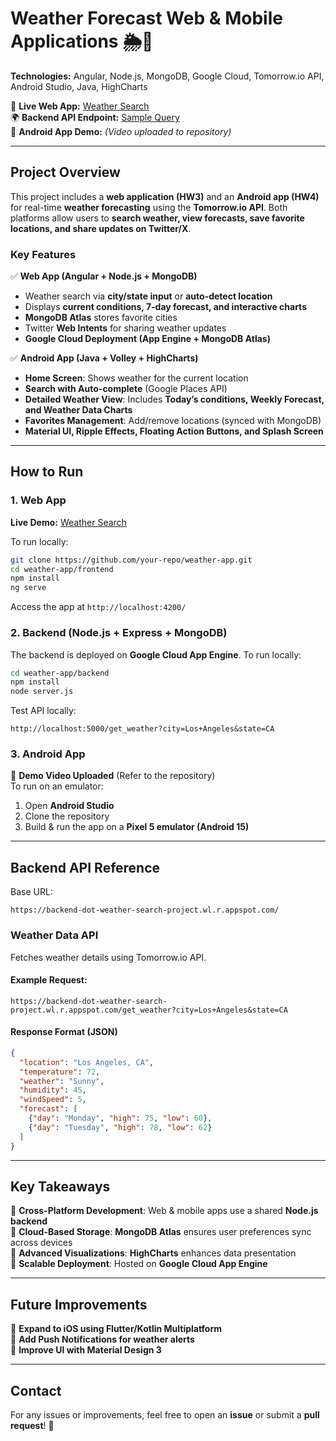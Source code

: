 # **Weather Forecast Web & Mobile Applications** 🌦️📱  
**Technologies:** Angular, Node.js, MongoDB, Google Cloud, Tomorrow.io API, Android Studio, Java, HighCharts  

🚀 **Live Web App:** [Weather Search](https://weather-search-project.wl.r.appspot.com/)  
🌍 **Backend API Endpoint:** [Sample Query](https://backend-dot-weather-search-project.wl.r.appspot.com/get_weather?city=Los+Angeles&state=CA)  
📱 **Android App Demo:** *(Video uploaded to repository)*  

---

## **Project Overview**  
This project includes a **web application (HW3)** and an **Android app (HW4)** for real-time **weather forecasting** using the **Tomorrow.io API**. Both platforms allow users to **search weather, view forecasts, save favorite locations, and share updates on Twitter/X**.  

### **Key Features**  
✅ **Web App (Angular + Node.js + MongoDB)**  
- Weather search via **city/state input** or **auto-detect location**  
- Displays **current conditions, 7-day forecast, and interactive charts**  
- **MongoDB Atlas** stores favorite cities  
- Twitter **Web Intents** for sharing weather updates  
- **Google Cloud Deployment (App Engine + MongoDB Atlas)**  

✅ **Android App (Java + Volley + HighCharts)**  
- **Home Screen**: Shows weather for the current location  
- **Search with Auto-complete** (Google Places API)  
- **Detailed Weather View**: Includes **Today’s conditions, Weekly Forecast, and Weather Data Charts**  
- **Favorites Management**: Add/remove locations (synced with MongoDB)  
- **Material UI, Ripple Effects, Floating Action Buttons, and Splash Screen**  

---

## **How to Run**  

### **1. Web App**  
**Live Demo:** [Weather Search](https://weather-search-project.wl.r.appspot.com/)  

To run locally:  
```bash
git clone https://github.com/your-repo/weather-app.git
cd weather-app/frontend
npm install
ng serve
```
Access the app at `http://localhost:4200/`  

### **2. Backend (Node.js + Express + MongoDB)**  
The backend is deployed on **Google Cloud App Engine**. To run locally:  
```bash
cd weather-app/backend
npm install
node server.js
```
Test API locally:  
```
http://localhost:5000/get_weather?city=Los+Angeles&state=CA
```

### **3. Android App**  
📱 **Demo Video Uploaded** (Refer to the repository)  
To run on an emulator:  
1. Open **Android Studio**  
2. Clone the repository  
3. Build & run the app on a **Pixel 5 emulator (Android 15)**  

---

## **Backend API Reference**  
Base URL:  
```
https://backend-dot-weather-search-project.wl.r.appspot.com/
```

### **Weather Data API**  
Fetches weather details using Tomorrow.io API.  
#### **Example Request:**  
```
https://backend-dot-weather-search-project.wl.r.appspot.com/get_weather?city=Los+Angeles&state=CA
```
#### **Response Format (JSON)**  
```json
{
  "location": "Los Angeles, CA",
  "temperature": 72,
  "weather": "Sunny",
  "humidity": 45,
  "windSpeed": 5,
  "forecast": [
    {"day": "Monday", "high": 75, "low": 60},
    {"day": "Tuesday", "high": 78, "low": 62}
  ]
}
```

---

## **Key Takeaways**  
🔹 **Cross-Platform Development**: Web & mobile apps use a shared **Node.js backend**  
🔹 **Cloud-Based Storage**: **MongoDB Atlas** ensures user preferences sync across devices  
🔹 **Advanced Visualizations**: **HighCharts** enhances data presentation  
🔹 **Scalable Deployment**: Hosted on **Google Cloud App Engine**  

---

## **Future Improvements**  
🚀 **Expand to iOS using Flutter/Kotlin Multiplatform**  
🚀 **Add Push Notifications for weather alerts**  
🚀 **Improve UI with Material Design 3**  

---

## **Contact**  
For any issues or improvements, feel free to open an **issue** or submit a **pull request**! 🚀  
